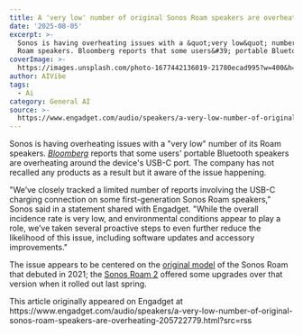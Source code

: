 ```yaml
---
title: A 'very low' number of original Sonos Roam speakers are overheating
date: '2025-08-05'
excerpt: >-
  Sonos is having overheating issues with a &quot;very low&quot; number of its
  Roam speakers. Bloomberg reports that some users&#39; portable Bluetooth...
coverImage: >-
  https://images.unsplash.com/photo-1677442136019-21780ecad995?w=400&h=200&fit=crop&auto=format
author: AIVibe
tags:
  - Ai
category: General AI
source: >-
  https://www.engadget.com/audio/speakers/a-very-low-number-of-original-sonos-roam-speakers-are-overheating-205722779.html?src=rss
---
```

<p>Sonos is having overheating issues with a &quot;very low&quot; number of its Roam speakers. <a data-i13n="elm:context_link;elmt:doNotAffiliate;cpos:1;pos:1" class="no-affiliate-link" href="https://www.bloomberg.com/news/articles/2025-08-05/sonos-acknowledges-very-low-number-of-overheating-roam-speakers"><em><ins>Bloomberg</ins></em></a> reports that some users&#39; portable Bluetooth speakers are overheating around the device&#39;s USB-C port. The company has not recalled any products as a result but it aware of the issue happening.</p>
<p>&quot;We’ve closely tracked a limited number of reports involving the USB-C charging connection on some first-generation Sonos Roam speakers,&quot; Sonos said in a statement shared with Engadget. &quot;While the overall incidence rate is very low, and environmental conditions appear to play a role, we’ve taken several proactive steps to even further reduce the likelihood of this issue, including software updates and accessory improvements.&quot;</p>
<span id="end-legacy-contents"></span><p>The issue appears to be centered on the <a data-i13n="elm:context_link;elmt:doNotAffiliate;cpos:2;pos:1" class="no-affiliate-link" href="https://www.engadget.com/sonos-roam-review-130039811-130039862.html"><ins>original model</ins></a> of the Sonos Roam that debuted in 2021; the <a data-i13n="elm:context_link;elmt:doNotAffiliate;cpos:3;pos:1" class="no-affiliate-link" href="https://www.engadget.com/the-sonos-roam-2-fixes-the-original-speakers-confusing-button-setup-161311479.html"><ins>Sonos Roam 2</ins></a> offered some upgrades over that version when it rolled out last spring.</p>This article originally appeared on Engadget at https://www.engadget.com/audio/speakers/a-very-low-number-of-original-sonos-roam-speakers-are-overheating-205722779.html?src=rss
